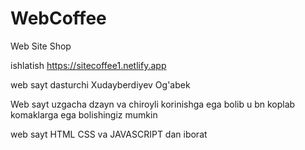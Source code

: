 # WebCoffee
Web Site Shop 


ishlatish https://sitecoffee1.netlify.app

web sayt dasturchi Xudayberdiyev Og'abek

Web sayt uzgacha dzayn va chiroyli korinishga ega bolib u bn koplab komaklarga ega bolishingiz mumkin

web sayt HTML CSS va JAVASCRIPT dan iborat
